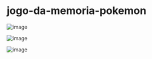 # jogo-da-memoria-pokemon


![image](https://github.com/BrunaOliveiraRosa/jogo-da-memoria-pokemon/assets/80056771/7bfff2a3-7647-46de-a0d5-cb3e2dc7d718)

![image](https://github.com/BrunaOliveiraRosa/jogo-da-memoria-pokemon/assets/80056771/11c9c940-a7f5-4671-b34c-0beb7d38b341)


![image](https://github.com/BrunaOliveiraRosa/jogo-da-memoria-pokemon/assets/80056771/2e25a04a-3b4b-4de4-ac45-dc1a47d120b4)

